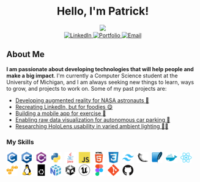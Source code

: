 <h1 align="center">Hello, I'm Patrick!</h1>
<div id="header" align="center">
  <img src="https://media.giphy.com/media/LBFPLXkgoVm80dx6sP/giphy.gif" width="180"/>
  <div id="badges">
  <a href="https://www.linkedin.com/in/patrick-halim/">
    <img src="https://img.shields.io/badge/LinkedIn-blue?style=for-the-badge" alt="LinkedIn"/>
  </a>
  <a href="https://pnhalim.github.io/">
    <img src="https://img.shields.io/badge/Portfolio-black?style=for-the-badge" alt="Portfolio"/>
  </a>
  <a href="mailto:pnhalim@umich.edu">
    <img src="https://img.shields.io/badge/Email-red?style=for-the-badge" alt="Email"/>
  </a>
</div>
</div>



## About Me
**I am passionate about developing technologies that will help people and make a big impact**. I'm currently a Computer Science student at the University of Michigan, and I am always seeking new things to learn, ways to grow, and projects to work on. Some of my past projects are:
- [Developing augmented reality for NASA astronauts 🚀](https://github.com/CLAWS-UMICH/NOVA-2022-2023)
- [Recreating LinkedIn, but for foodies 😋](https://github.com/pnhalim/linkedin-clone)
- [Building a mobile app for exercise 💪](https://pnhalim.wixsite.com/move-ar)
- [Enabling raw data visualization for autonomous car parking 🚗](https://pnhalim.github.io/pages/projects/bosch-2023)
- [Researching HoloLens usability in varied ambient lighting 👨‍🔬](https://pnhalim.github.io/pages/projects/ar-research)

### My Skills
<div>
   <img src="https://github.com/devicons/devicon/blob/master/icons/c/c-original.svg" title="C" alt="C" width="30" height="30"/>&nbsp;
   <img src="https://github.com/devicons/devicon/blob/master/icons/cplusplus/cplusplus-original.svg" title="Cpp" alt="Cpp" width="30" height="30"/>&nbsp;
   <img src="https://github.com/devicons/devicon/blob/master/icons/csharp/csharp-original.svg" title="Csharp" alt="Csharp" width="30" height="30"/>&nbsp;
  <img src="https://github.com/devicons/devicon/blob/master/icons/python/python-original.svg" title="Python" alt="Python" width="30" height="30"/>&nbsp;
  <img src="https://github.com/devicons/devicon/blob/master/icons/java/java-original-wordmark.svg" title="Java" alt="Java" width="30" height="30"/>&nbsp;
  <img src="https://github.com/devicons/devicon/blob/master/icons/javascript/javascript-original.svg" title="JavaScript" alt="JavaScript" width="30" height="30"/>&nbsp;
  <img src="https://github.com/devicons/devicon/blob/master/icons/html5/html5-original-wordmark.svg" title="HTML" alt="HTML" width="30" height="30"/>&nbsp;
  <img src="https://github.com/devicons/devicon/blob/master/icons/css3/css3-original.svg" title="CSS" alt="CSS" width="30" height="30"/>&nbsp;
  <img src="https://github.com/devicons/devicon/blob/master/icons/tailwindcss/tailwindcss-plain.svg" title="TailwindCSS" alt="TailwindCSS" width="30" height="30"/>&nbsp;
  <img src="https://github.com/devicons/devicon/blob/master/icons/flask/flask-original.svg" title="Flask" alt="Flask" width="30" height="30"/>&nbsp;
  <img src="https://github.com/devicons/devicon/blob/master/icons/sqlite/sqlite-original.svg" title="SQL" alt="SQL" width="30" height="30"/>&nbsp;
  <img src="https://github.com/devicons/devicon/blob/master/icons/docker/docker-plain.svg" title="Docker" alt="Docker" width="30" height="30"/>&nbsp;
  <img src="https://github.com/devicons/devicon/blob/master/icons/react/react-original.svg" title="React" alt="React" width="30" height="30"/>&nbsp;
  <img src="https://github.com/devicons/devicon/blob/master/icons/amazonwebservices/amazonwebservices-original.svg" title="AWS" alt="AWS" width="30" height="30"/>&nbsp;
  <img src="https://github.com/devicons/devicon/blob/master/icons/linux/linux-original.svg" title="Linux" alt="Linux" width="30" height="30"/>&nbsp;
  <img src="https://github.com/devicons/devicon/blob/master/icons/ubuntu/ubuntu-plain.svg" title="Ubuntu" alt="Ubuntu" width="30" height="30"/>&nbsp;
  <img src="https://github.com/devicons/devicon/blob/master/icons/numpy/numpy-original.svg" title="NumPy" alt="NumPy" width="30" height="30"/>&nbsp;
  <img src="https://github.com/devicons/devicon/blob/master/icons/unity/unity-original.svg" title="Unity" alt="Unity" width="30" height="30"/>&nbsp;
  <img src="https://github.com/devicons/devicon/blob/master/icons/unrealengine/unrealengine-original.svg" title="Unreal" alt="Unreal" width="30" height="30"/>&nbsp;
  <img src="https://github.com/devicons/devicon/blob/master/icons/figma/figma-original.svg" title="Figma" alt="Figma" width="30" height="30"/>&nbsp;
  <img src="https://github.com/devicons/devicon/blob/master/icons/git/git-original.svg" title="Git" **alt="Git" width="30" height="30"/>&nbsp;
  <img src="https://github.com/devicons/devicon/blob/master/icons/github/github-original.svg" title="GitHub" **alt="GitHub" width="30" height="30"/>
</div>

